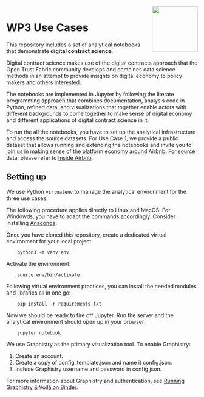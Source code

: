 <img src="https://secureservercdn.net/160.153.137.210/86v.eb1.myftpupload.com/wp-content/uploads/2020/09/Logos-3.png?time=1625746717" align="right" width="120"/>

# WP3 Use Cases

This repository includes a set of analytical notebooks that demonstrate **digital contract science**.

Digital contract science makes use of the digital contracts approach that the Open Trust Fabric community develops and combines data science methods in an attempt to provide insights on digital economy to policy makers and others interested.

The notebooks are implemented in Jupyter by following the literate programming approach that combines documentation, analysis code in Python, refined data, and visualizations that together enable actors with different backgrounds to come together to make sense of digital economy and different applications of digital contract science in it.

To run the all the notebooks, you have to set up the analytical infrastructure and access the source datasets. For Use Case 1, we provide a public dataset that allows running and extending the notebooks and invite you to join us in making sense of the platform economy around Airbnb. For source data, please refer to [Inside Airbnb](http://insideairbnb.com/get-the-data.html).

## Setting up

We use Python <code>virtualenv</code> to manage the analytical environment for the three use cases.

The following procedure applies directly to Linux and MacOS. For Windowds, you have to adapt the commands accordingly. Consider installing [Anaconda](https://www.anaconda.com/).

Once you have cloned this repository, create a dedicated virtual environment for your local project:

        python3 -m venv env

Activate the environment:

		source env/bin/activate

Following virtual environment practices, you can install the needed modules and libraries all in one go:

		pip install -r requirements.txt
		
Now we should be ready to fire off Jupyter. Run the server and the analytical environment should open up in your browser:

		jupyter notebook

We use Graphistry as the primary visualization tool. To enable Graphistry:

1. Create an account.
2. Create a copy of config_template.json and name it config.json. 
3. Include Graphistry username and password in config.json. 

For more information about Graphistry and authentication, see  [Running Graphistry & Voilà on Binder](https://github.com/graphistry/pygraphistry/issues/240).
